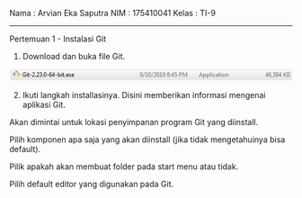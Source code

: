 Nama	: Arvian Eka Saputra
NIM	: 175410041
Kelas	: TI-9
________________________________________
Pertemuan 1 - Instalasi Git

1.	Download dan buka file Git.

![satu](1.png)


2.	Ikuti langkah installasinya.
Disini memberikan informasi mengenai aplikasi Git.
 

Akan dimintai untuk lokasi penyimpanan program Git yang diinstall.
 
 
Pilih komponen apa saja yang akan diinstall (jika tidak mengetahuinya bisa default).
 

Pilik apakah akan membuat folder pada start menu atau tidak.
  
 
Pilih default editor yang digunakan pada Git.
 
 
 
 
 
 
 
 
 
